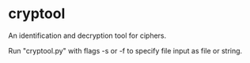 # cryptool
An identification and decryption tool for ciphers.

Run "cryptool.py" with flags -s or -f to specify file input as file or string.